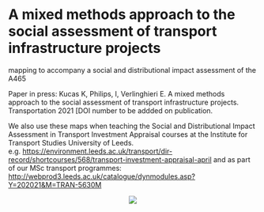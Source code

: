 # A mixed methods approach to the social assessment of transport infrastructure projects 


mapping to accompany a social and distributional impact assessment of the A465

Paper in press: 
Kucas K, Philips, I, Verlinghieri E. A mixed methods approach to the social assessment of transport infrastructure projects. Transportation 2021 [DOI number to be addded on publication.  



We also use these maps when teaching the Social and Distributional Impact Assessment  in Transport Investment Appraisal courses at the Institute for Transport Studies University of Leeds.  
e.g. https://environment.leeds.ac.uk/transport/dir-record/shortcourses/568/transport-investment-appraisal-april
and as part of our MSc transport programmes:  http://webprod3.leeds.ac.uk/catalogue/dynmodules.asp?Y=202021&M=TRAN-5630M 




<p align="center">
 <img src="https://https://github.com/DrIanPhilips/Social_and_Distributional_Impacts_A465/blob/master/A465_old_new_wimdQuintile_cycleway.html"  
</p>



